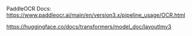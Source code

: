 
PaddleOCR Docs:
https://www.paddleocr.ai/main/en/version3.x/pipeline_usage/OCR.html

https://huggingface.co/docs/transformers/model_doc/layoutlmv3
